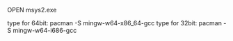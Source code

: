 OPEN msys2.exe 

type for 64bit: pacman -S mingw-w64-x86_64-gcc
type for 32bit: pacman -S mingw-w64-i686-gcc
